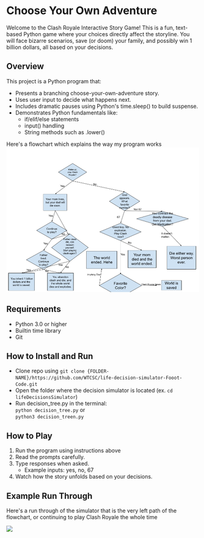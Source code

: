 # Choose Your Own Adventure
Welcome to the Clash Royale Interactive Story Game!
This is a fun, text-based Python game where your choices directly affect the storyline.
You will face bizarre scenarios, save (or doom) your family, and possibly win 1 billion dollars, all based on your decisions.
## Overview
This project is a Python program that:
- Presents a branching choose-your-own-adventure story.
- Uses user input to decide what happens next.
- Includes dramatic pauses using Python's time.sleep() to build suspense.
- Demonstrates Python fundamentals like:
    - if/elif/else statements
    - input() handling
    - String methods such as .lower()  

Here's a flowchart which explains the way my program works
![](readmeImages/flowchart.png)
## Requirements
- Python 3.0 or higher
- Builtin time library
- Git
## How to Install and Run
- Clone repo using ```git clone {FOLDER-NAME}/https://github.com/WTCSC/life-decision-simulator-Fooot-Code.git```
- Open the folder where the decision simulator is located (ex. ```cd lifeDecisionsSimulator```)
- Run decision_tree.py in the terminal:  
```python decision_tree.py```
or  
```python3 decision_treen.py```

## How to Play
1. Run the program using instructions above
2. Read the prompts carefully.
3. Type responses when asked.
    - Example inputs: yes, no, 67
4. Watch how the story unfolds based on your decisions.

## Example Run Through
Here's a run through of the simulator that is the very left path of the flowchart, or continuing to play Clash Royale the whole time  

![](readmeImages/exampleRunthrough.png)

